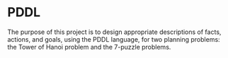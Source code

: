 # PDDL
The purpose of this project is to design appropriate descriptions of facts, actions, and goals, using the PDDL language, for two planning problems: the Tower of Hanoi problem and the 7-puzzle problems. 
